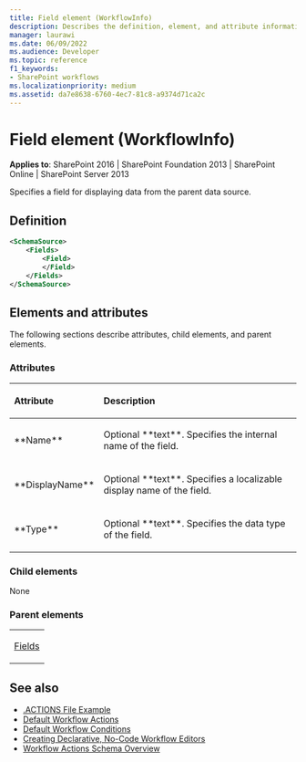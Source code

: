 ```yaml
---
title: Field element (WorkflowInfo)
description: Describes the definition, element, and attribute information for the Field element (WorkflowInfo), which specifies a field for displaying data from the parent data source.
manager: laurawi
ms.date: 06/09/2022
ms.audience: Developer
ms.topic: reference
f1_keywords:
- SharePoint workflows
ms.localizationpriority: medium
ms.assetid: da7e8638-6760-4ec7-81c8-a9374d71ca2c
---
```


# Field element (WorkflowInfo)

**Applies to**: SharePoint 2016 | SharePoint Foundation 2013 | SharePoint Online | SharePoint Server 2013

Specifies a field for displaying data from the parent data source.

## Definition

```XML
<SchemaSource>
    <Fields>
        <Field>
        </Field>
    </Fields>
</SchemaSource>
```

## Elements and attributes

The following sections describe attributes, child elements, and parent elements.

### Attributes

<table>
<colgroup>
<col width="20%" />
<col width="80%" />
</colgroup>
<thead>
<tr class="header">
<th align="left"><p>Attribute</p></th>
<th align="left"><p>Description</p></th>
</tr>
</thead>
<tbody>
<tr class="odd">
<td align="left"><p>**Name**</p></td>
<td align="left"><p>Optional **text**. Specifies the internal name of the field.</p></td>
</tr>
<tr class="even">
<td align="left"><p>**DisplayName**</p></td>
<td align="left"><p>Optional **text**. Specifies a localizable display name of the field.</p></td>
</tr>
<tr class="odd">
<td align="left"><p>**Type**</p></td>
<td align="left"><p>Optional **text**. Specifies the data type of the field.</p></td>
</tr>
</tbody>
</table>

### Child elements

None

### Parent elements

<table>
<colgroup>
<col width="100%" />
</colgroup>
<tbody>
<tr class="odd">
<td align="left"><p><a href="fields-element-workflowinfo.md">Fields</a></p></td>
</tr>
</tbody>
</table>


## See also

- [.ACTIONS File Example](actions-file-example-workflowinfo.md)
- [Default Workflow Actions](default-workflow-actions-workflowinfo.md)
- [Default Workflow Conditions](default-workflow-conditions-workflowinfo.md)
- [Creating Declarative, No-Code Workflow Editors](https://msdn.microsoft.com/library/office/bb417436.aspx)
- [Workflow Actions Schema Overview](https://msdn.microsoft.com/library/office/bb897626.aspx)
